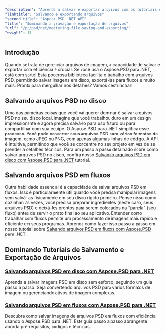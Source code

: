 ```yaml
---
"description": "Aprenda a salvar e exportar arquivos com os tutoriais do Aspose.PSD para .NET. Converta arquivos PSD facilmente e gerencie ativos de imagem complexos com eficiência."
"linktitle": "Salvando e exportando arquivos"
"second_title": "Aspose.PSD .NET API"
"title": "Dominando a gravação e exportação de arquivos"
"url": "/pt/psd/net/mastering-file-saving-and-exporting/"
"weight": 23
---
```


## Introdução

Quando se trata de gerenciar arquivos de imagem, a capacidade de salvar e exportar com eficiência é crucial. Se você usa o Aspose.PSD para .NET, está com sorte! Esta poderosa biblioteca facilita o trabalho com arquivos PSD, permitindo salvar imagens em disco, exportá-las para fluxos e muito mais. Pronto para mergulhar nos detalhes? Vamos destrinchar!

## Salvando arquivos PSD no disco

Uma das primeiras coisas que você vai querer dominar é salvar arquivos PSD no seu disco local. Imagine que você trabalhou duro em um design impressionante e agora precisa salvá-lo para uso futuro ou para compartilhar com sua equipe. O Aspose.PSD para .NET simplifica esse processo. Você pode converter seus arquivos PSD para vários formatos de imagem, como JPEG ou PNG, com apenas algumas linhas de código. A API é intuitiva, permitindo que você se concentre no seu projeto em vez de se prender a detalhes técnicos. Para um passo a passo detalhado sobre como salvar arquivos PSD no disco, confira nosso [Salvando arquivos PSD em disco com Aspose.PSD para .NET](./saving-psd-files-to-disk/) tutorial.

## Salvando arquivos PSD em fluxos

Outra habilidade essencial é a capacidade de salvar arquivos PSD em fluxos. Isso é particularmente útil quando você precisa manipular imagens sem salvá-las fisicamente em seu disco rígido primeiro. Pense nisso como cozinhar: às vezes, você precisa preparar ingredientes (neste caso, seus arquivos PSD) e deixá-los prontos para serem colocados na "panela" (seu fluxo) antes de servir o prato final ao seu aplicativo. Entender como trabalhar com fluxos permite um processamento de imagens mais rápido e eficiente em seus programas. Aprenda como fazer isso passo a passo em nosso tutorial sobre [Salvando arquivos PSD em fluxos com Aspose.PSD para .NET](./saving-psd-files-to-streams/).

## Dominando Tutoriais de Salvamento e Exportação de Arquivos
### [Salvando arquivos PSD em disco com Aspose.PSD para .NET](./saving-psd-files-to-disk/)
Aprenda a salvar imagens PSD em disco sem esforço, seguindo um guia passo a passo. Seja convertendo arquivos PSD para vários formatos de imagem ou gerenciando ativos de imagem complexos.
### [Salvando arquivos PSD em fluxos com Aspose.PSD para .NET](./saving-psd-files-to-streams/)
Descubra como salvar imagens de arquivos PSD em fluxos com eficiência usando o Aspose.PSD para .NET. Este guia passo a passo abrangente aborda pré-requisitos, códigos e técnicas.
